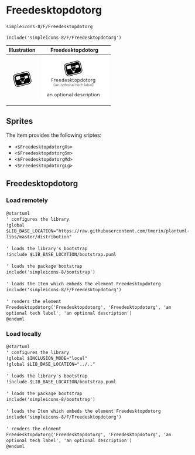 # Freedesktopdotorg


```text
simpleicons-8/F/Freedesktopdotorg
```

```text
include('simpleicons-8/F/Freedesktopdotorg')
```



| Illustration | Freedesktopdotorg |
| :---: | :---: |
| ![illustration for Illustration](../../simpleicons-8/F/Freedesktopdotorg.png) | ![illustration for Freedesktopdotorg](../../simpleicons-8/F/Freedesktopdotorg.Local.png) |



## Sprites
The item provides the following sriptes:

- `<$FreedesktopdotorgXs>`
- `<$FreedesktopdotorgSm>`
- `<$FreedesktopdotorgMd>`
- `<$FreedesktopdotorgLg>`





## Freedesktopdotorg

### Load remotely
```plantuml
@startuml
' configures the library
!global $LIB_BASE_LOCATION="https://raw.githubusercontent.com/tmorin/plantuml-libs/master/distribution"

' loads the library's bootstrap
!include $LIB_BASE_LOCATION/bootstrap.puml

' loads the package bootstrap
include('simpleicons-8/bootstrap')

' loads the Item which embeds the element Freedesktopdotorg
include('simpleicons-8/F/Freedesktopdotorg')

' renders the element
Freedesktopdotorg('Freedesktopdotorg', 'Freedesktopdotorg', 'an optional tech label', 'an optional description')
@enduml
```

### Load locally
```plantuml
@startuml
' configures the library
!global $INCLUSION_MODE="local"
!global $LIB_BASE_LOCATION="../.."

' loads the library's bootstrap
!include $LIB_BASE_LOCATION/bootstrap.puml

' loads the package bootstrap
include('simpleicons-8/bootstrap')

' loads the Item which embeds the element Freedesktopdotorg
include('simpleicons-8/F/Freedesktopdotorg')

' renders the element
Freedesktopdotorg('Freedesktopdotorg', 'Freedesktopdotorg', 'an optional tech label', 'an optional description')
@enduml
```

